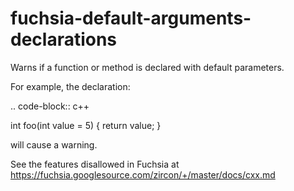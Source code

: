 fuchsia-default-arguments-declarations
======================================

Warns if a function or method is declared with default parameters.

For example, the declaration:

.. code-block:: c++

int foo(int value = 5) { return value; }

will cause a warning.

See the features disallowed in Fuchsia at
https://fuchsia.googlesource.com/zircon/+/master/docs/cxx.md
